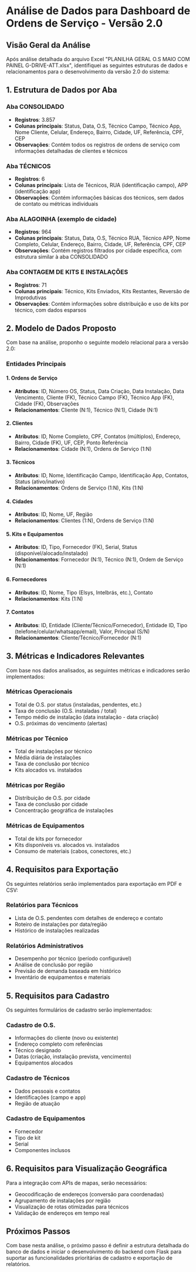 # Análise de Dados para Dashboard de Ordens de Serviço - Versão 2.0

## Visão Geral da Análise

Após análise detalhada do arquivo Excel "PLANILHA GERAL O.S MAIO COM PAINEL G-DRIVE-ATT.xlsx", identifiquei as seguintes estruturas de dados e relacionamentos para o desenvolvimento da versão 2.0 do sistema:

## 1. Estrutura de Dados por Aba

### Aba CONSOLIDADO
- **Registros**: 3.857
- **Colunas principais**: Status, Data, O.S, Técnico Campo, Técnico App, Nome Cliente, Celular, Endereço, Bairro, Cidade, UF, Referência, CPF, CEP
- **Observações**: Contém todos os registros de ordens de serviço com informações detalhadas de clientes e técnicos

### Aba TÉCNICOS
- **Registros**: 6
- **Colunas principais**: Lista de Técnicos, RUA (identificação campo), APP (identificação app)
- **Observações**: Contém informações básicas dos técnicos, sem dados de contato ou métricas individuais

### Aba ALAGOINHA (exemplo de cidade)
- **Registros**: 964
- **Colunas principais**: Status, Data, O.S, Técnico RUA, Técnico APP, Nome Completo, Celular, Endereço, Bairro, Cidade, UF, Referência, CPF, CEP
- **Observações**: Contém registros filtrados por cidade específica, com estrutura similar à aba CONSOLIDADO

### Aba CONTAGEM DE KITS E INSTALAÇÕES
- **Registros**: 71
- **Colunas principais**: Técnico, Kits Enviados, Kits Restantes, Reversão de Improdutivas
- **Observações**: Contém informações sobre distribuição e uso de kits por técnico, com dados esparsos

## 2. Modelo de Dados Proposto

Com base na análise, proponho o seguinte modelo relacional para a versão 2.0:

### Entidades Principais

#### 1. Ordens de Serviço
- **Atributos**: ID, Número OS, Status, Data Criação, Data Instalação, Data Vencimento, Cliente (FK), Técnico Campo (FK), Técnico App (FK), Cidade (FK), Observações
- **Relacionamentos**: Cliente (N:1), Técnico (N:1), Cidade (N:1)

#### 2. Clientes
- **Atributos**: ID, Nome Completo, CPF, Contatos (múltiplos), Endereço, Bairro, Cidade (FK), UF, CEP, Ponto Referência
- **Relacionamentos**: Cidade (N:1), Ordens de Serviço (1:N)

#### 3. Técnicos
- **Atributos**: ID, Nome, Identificação Campo, Identificação App, Contatos, Status (ativo/inativo)
- **Relacionamentos**: Ordens de Serviço (1:N), Kits (1:N)

#### 4. Cidades
- **Atributos**: ID, Nome, UF, Região
- **Relacionamentos**: Clientes (1:N), Ordens de Serviço (1:N)

#### 5. Kits e Equipamentos
- **Atributos**: ID, Tipo, Fornecedor (FK), Serial, Status (disponível/alocado/instalado)
- **Relacionamentos**: Fornecedor (N:1), Técnico (N:1), Ordem de Serviço (N:1)

#### 6. Fornecedores
- **Atributos**: ID, Nome, Tipo (Elsys, Intelbrás, etc.), Contato
- **Relacionamentos**: Kits (1:N)

#### 7. Contatos
- **Atributos**: ID, Entidade (Cliente/Técnico/Fornecedor), Entidade ID, Tipo (telefone/celular/whatsapp/email), Valor, Principal (S/N)
- **Relacionamentos**: Cliente/Técnico/Fornecedor (N:1)

## 3. Métricas e Indicadores Relevantes

Com base nos dados analisados, as seguintes métricas e indicadores serão implementados:

### Métricas Operacionais
- Total de O.S. por status (instaladas, pendentes, etc.)
- Taxa de conclusão (O.S. instaladas / total)
- Tempo médio de instalação (data instalação - data criação)
- O.S. próximas do vencimento (alertas)

### Métricas por Técnico
- Total de instalações por técnico
- Média diária de instalações
- Taxa de conclusão por técnico
- Kits alocados vs. instalados

### Métricas por Região
- Distribuição de O.S. por cidade
- Taxa de conclusão por cidade
- Concentração geográfica de instalações

### Métricas de Equipamentos
- Total de kits por fornecedor
- Kits disponíveis vs. alocados vs. instalados
- Consumo de materiais (cabos, conectores, etc.)

## 4. Requisitos para Exportação

Os seguintes relatórios serão implementados para exportação em PDF e CSV:

### Relatórios para Técnicos
- Lista de O.S. pendentes com detalhes de endereço e contato
- Roteiro de instalações por data/região
- Histórico de instalações realizadas

### Relatórios Administrativos
- Desempenho por técnico (período configurável)
- Análise de conclusão por região
- Previsão de demanda baseada em histórico
- Inventário de equipamentos e materiais

## 5. Requisitos para Cadastro

Os seguintes formulários de cadastro serão implementados:

### Cadastro de O.S.
- Informações do cliente (novo ou existente)
- Endereço completo com referências
- Técnico designado
- Datas (criação, instalação prevista, vencimento)
- Equipamentos alocados

### Cadastro de Técnicos
- Dados pessoais e contatos
- Identificações (campo e app)
- Região de atuação

### Cadastro de Equipamentos
- Fornecedor
- Tipo de kit
- Serial
- Componentes inclusos

## 6. Requisitos para Visualização Geográfica

Para a integração com APIs de mapas, serão necessários:

- Geocodificação de endereços (conversão para coordenadas)
- Agrupamento de instalações por região
- Visualização de rotas otimizadas para técnicos
- Validação de endereços em tempo real

## Próximos Passos

Com base nesta análise, o próximo passo é definir a estrutura detalhada do banco de dados e iniciar o desenvolvimento do backend com Flask para suportar as funcionalidades prioritárias de cadastro e exportação de relatórios.

